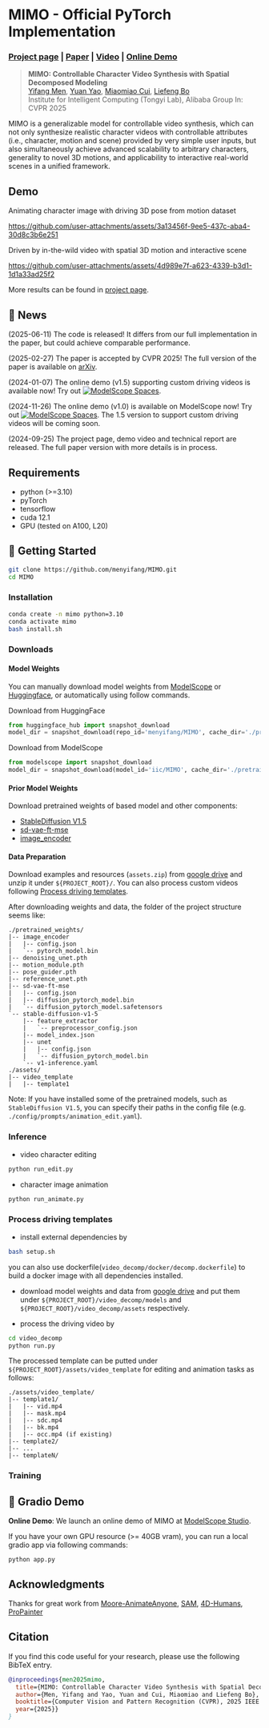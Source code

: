 # MIMO - Official PyTorch Implementation

### [Project page](https://menyifang.github.io/projects/MIMO/index.html) | [Paper](https://arxiv.org/abs/2409.16160) | [Video](https://www.youtube.com/watch?v=skw9lPKFfcE) | [Online Demo](https://modelscope.cn/studios/iic/MIMO)

> **MIMO: Controllable Character Video Synthesis with Spatial Decomposed Modeling**<br>
> [Yifang Men](https://menyifang.github.io/), [Yuan Yao](mailto:yaoy92@gmail.com), [Miaomiao Cui](mailto:miaomiao.cmm@alibaba-inc.com), [Liefeng Bo](https://scholar.google.com/citations?user=FJwtMf0AAAAJ&hl=en)<br>
> Institute for Intelligent Computing (Tongyi Lab), Alibaba Group
> In: CVPR 2025 

MIMO is a generalizable model for controllable video synthesis, which can not only synthesize realistic character videos with controllable attributes (i.e., character, motion and scene) provided by very simple user inputs, but also simultaneously achieve advanced scalability to arbitrary characters, generality to novel 3D motions, and applicability to interactive real-world scenes in a unified framework. 

## Demo

Animating character image with driving 3D pose from motion dataset

https://github.com/user-attachments/assets/3a13456f-9ee5-437c-aba4-30d8c3b6e251

Driven by in-the-wild video with spatial 3D motion and interactive scene

https://github.com/user-attachments/assets/4d989e7f-a623-4339-b3d1-1d1a33ad25f2


More results can be found in [project page](https://menyifang.github.io/projects/MIMO/index.html).


## 📢 News
(2025-06-11) The code is released! It differs from our full implementation in the paper, but could achieve comparable performance.

(2025-02-27) The paper is accepted by CVPR 2025! The full version of the paper is available on [arXiv](https://arxiv.org/abs/2409.16160).

(2024-01-07) The online demo (v1.5) supporting custom driving videos is available now! Try out [![ModelScope Spaces](
https://img.shields.io/badge/ModelScope-Spaces-blue)](https://modelscope.cn/studios/iic/MIMO).

(2024-11-26) The online demo (v1.0) is available on ModelScope now! Try out [![ModelScope Spaces](
https://img.shields.io/badge/ModelScope-Spaces-blue)](https://modelscope.cn/studios/iic/MIMO). The 1.5 version to support custom driving videos will be coming soon.

(2024-09-25) The project page, demo video and technical report are released. The full paper version with more details is in process.



## Requirements
* python (>=3.10)
* pyTorch
* tensorflow
* cuda 12.1
* GPU (tested on A100, L20)


## 🚀 Getting Started

```bash
git clone https://github.com/menyifang/MIMO.git
cd MIMO
```

### Installation
```bash
conda create -n mimo python=3.10
conda activate mimo
bash install.sh
```

### Downloads

#### Model Weights 

You can manually download model weights from [ModelScope](https://modelscope.cn/models/iic/MIMO/files) or [Huggingface](https://huggingface.co/menyifang/MIMO/tree/main), or automatically using follow commands.

Download from HuggingFace
```python
from huggingface_hub import snapshot_download 
model_dir = snapshot_download(repo_id='menyifang/MIMO', cache_dir='./pretrained_weights')
```

Download from ModelScope 
```python
from modelscope import snapshot_download
model_dir = snapshot_download(model_id='iic/MIMO', cache_dir='./pretrained_weights')
```


#### Prior Model Weights 

Download pretrained weights of based model and other components: 
- [StableDiffusion V1.5](https://huggingface.co/runwayml/stable-diffusion-v1-5)
- [sd-vae-ft-mse](https://huggingface.co/stabilityai/sd-vae-ft-mse)
- [image_encoder](https://huggingface.co/lambdalabs/sd-image-variations-diffusers/tree/main/image_encoder)


#### Data Preparation

Download examples and resources (`assets.zip`) from [google drive](https://drive.google.com/file/d/1qf4sSQggAJZUnBP0GLHkVR12IjeKw_6j/view?usp=drive_link) and unzip it under `${PROJECT_ROOT}/`.
You can also process custom videos following [Process driving templates](#process-driving-templates).

After downloading weights and data, the folder of the project structure seems like:

```text
./pretrained_weights/
|-- image_encoder
|   |-- config.json
|   `-- pytorch_model.bin
|-- denoising_unet.pth
|-- motion_module.pth
|-- pose_guider.pth
|-- reference_unet.pth
|-- sd-vae-ft-mse
|   |-- config.json
|   |-- diffusion_pytorch_model.bin
|   `-- diffusion_pytorch_model.safetensors
`-- stable-diffusion-v1-5
    |-- feature_extractor
    |   `-- preprocessor_config.json
    |-- model_index.json
    |-- unet
    |   |-- config.json
    |   `-- diffusion_pytorch_model.bin
    `-- v1-inference.yaml
./assets/
|-- video_template
|   |-- template1

```

Note: If you have installed some of the pretrained models, such as `StableDiffusion V1.5`, you can specify their paths in the config file (e.g. `./config/prompts/animation_edit.yaml`).


### Inference

- video character editing
```bash
python run_edit.py
```

- character image animation
```bash
python run_animate.py
```


### Process driving templates

- install external dependencies by
```bash
bash setup.sh
```
you can also use dockerfile(`video_decomp/docker/decomp.dockerfile`) to build a docker image with all dependencies installed.


- download model weights and data from [google drive](*) and put them under `${PROJECT_ROOT}/video_decomp/models` and `${PROJECT_ROOT}/video_decomp/assets` respectively.


- process the driving video by
```bash
cd video_decomp
python run.py
```

The processed template can be putted under `${PROJECT_ROOT}/assets/video_template` for editing and animation tasks as follows:
```
./assets/video_template/
|-- template1/
|   |-- vid.mp4
|   |-- mask.mp4
|   |-- sdc.mp4
|   |-- bk.mp4
|   |-- occ.mp4 (if existing)
|-- template2/
|-- ...
|-- templateN/
```

### Training



## 🎨 Gradio Demo

**Online Demo**: We launch an online demo of MIMO at [ModelScope Studio](https://modelscope.cn/studios/iic/MIMO).

If you have your own GPU resource (>= 40GB vram), you can run a local gradio app via following commands:

`python app.py`



## Acknowledgments

Thanks for great work from [Moore-AnimateAnyone](https://github.com/MooreThreads/Moore-AnimateAnyone), [SAM](https://github.com/facebookresearch/segment-anything), [4D-Humans](https://github.com/shubham-goel/4D-Humans), [ProPainter](https://github.com/sczhou/ProPainter)


## Citation

If you find this code useful for your research, please use the following BibTeX entry.

```bibtex
@inproceedings{men2025mimo,
  title={MIMO: Controllable Character Video Synthesis with Spatial Decomposed Modeling},
  author={Men, Yifang and Yao, Yuan and Cui, Miaomiao and Liefeng Bo},
  booktitle={Computer Vision and Pattern Recognition (CVPR), 2025 IEEE Conference on},
  year={2025}}
}
```



